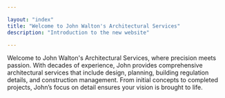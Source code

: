 ```yaml
---

layout: "index"
title: "Welcome to John Walton's Architectural Services"
description: "Introduction to the new website"

---
```


Welcome to John Walton's Architectural Services, where precision meets passion. With decades of experience, John provides comprehensive architectural services that include design, planning, building regulation details, and construction management. From initial concepts to completed projects, John’s focus on detail ensures your vision is brought to life.
